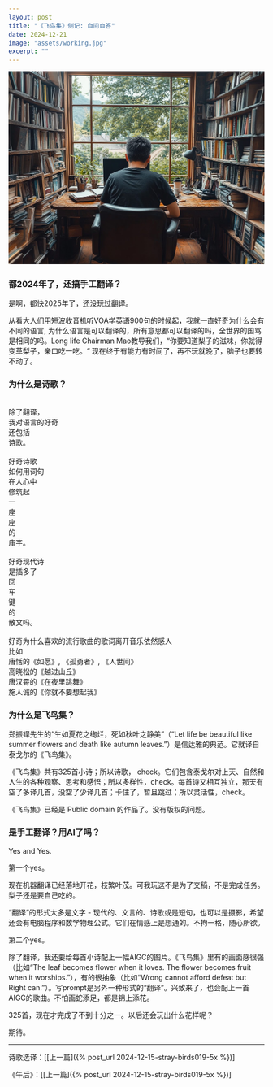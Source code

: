 ```yaml
---
layout: post
title: "《飞鸟集》侧记: 自问自答"
date: 2024-12-21
image: "assets/working.jpg"
excerpt: ""
---
```



<img src="/assets/working.jpg"/>


### 都2024年了，还搞手工翻译？

是啊，都快2025年了，还没玩过翻译。

从看大人们用短波收音机听VOA学英语900句的时候起，我就一直好奇为什么会有不同的语言, 为什么语言是可以翻译的，所有意思都可以翻译的吗，全世界的国骂是相同的吗。Long life Chairman Mao教导我们，“你要知道梨子的滋味，你就得变革梨子，亲口吃一吃。“ 现在终于有能力有时间了，再不玩就晚了，脑子也要转不动了。

### 为什么是诗歌？

<br>除了翻译，
<br>我对语言的好奇
<br>还包括
<br>诗歌。
<br>
<br>好奇诗歌
<br>如何用词句
<br>在人心中
<br>修筑起
<br>一
<br>座
<br>座
<br>的
<br>庙宇。
<br>
<br>好奇现代诗
<br>是插多了
<br>回
<br>车
<br>键
<br>的
<br>散文吗。
<br>
<br>好奇为什么喜欢的流行歌曲的歌词离开音乐依然感人
<br>比如
<br>唐恬的《如愿》, 《孤勇者》, 《人世间》
<br>高晓松的《越过山丘》
<br>唐汉霄的《在夜里跳舞》
<br>施人诚的《你就不要想起我》

### 为什么是飞鸟集？

郑振铎先生的“生如夏花之绚烂，死如秋叶之静美”（“Let life be beautiful like summer flowers and death like autumn leaves.”）是信达雅的典范。它就译自泰戈尔的《飞鸟集》。

《飞鸟集》共有325首小诗；所以诗歌， check。它们包含泰戈尔对上天、自然和人生的各种观察、思考和感悟；所以多样性，check。每首诗又相互独立，那天有空了多译几首，没空了少译几首；卡住了，暂且跳过；所以灵活性，check。

《飞鸟集》已经是 Public domain 的作品了。没有版权的问题。

### 是手工翻译？用AI了吗？

Yes and Yes.

第一个yes。

现在机器翻译已经落地开花，枝繁叶茂。可我玩这不是为了交稿，不是完成任务。梨子还是要自己吃的。

“翻译”的形式大多是文字 - 现代的、文言的、诗歌或是短句，也可以是摄影，希望还会有电脑程序和数学物理公式。它们在情感上是想通的。不拘一格，随心所欲。

第二个yes。

除了翻译，我还要给每首小诗配上一幅AIGC的图片。《飞鸟集》里有的画面感很强（比如“The leaf becomes flower when it loves. The flower becomes fruit when it worships.”），有的很抽象（比如“Wrong cannot afford defeat but Right can.”）。写prompt是另外一种形式的“翻译”。兴致来了，也会配上一首AIGC的歌曲。不怕画蛇添足，都是锦上添花。

325首，现在才完成了不到十分之一。以后还会玩出什么花样呢？

期待。



----

诗歌选译：\[[上一篇]({% post_url 2024-12-15-stray-birds019-5x %})\] 

《午后》：\[[上一篇]({% post_url 2024-12-15-stray-birds019-5x %})\] 
